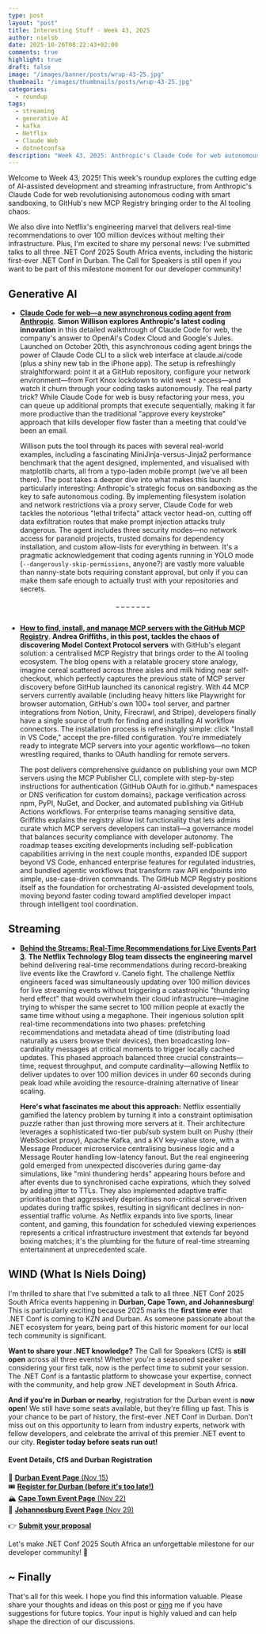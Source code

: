 ```yaml
---
type: post
layout: "post"
title: Interesting Stuff - Week 43, 2025
author: nielsb
date: 2025-10-26T08:22:43+02:00
comments: true
highlight: true
draft: false
image: "/images/banner/posts/wrup-43-25.jpg"
thumbnail: "/images/thumbnails/posts/wrup-43-25.jpg"
categories:
  - roundup
tags:
  - streaming
  - generative AI
  - kafka
  - Netflix
  - Claude Web
  - dotnetconfsa
description: "Week 43, 2025: Anthropic's Claude Code for web autonomous coding agent, GitHub MCP Registry revolutionizes AI tool discovery, Netflix's real-time recommendation engine at scale, plus .NET Conf 2025 comes to Durban for the first time. CfS still open!"
---
```


Welcome to Week 43, 2025! This week's roundup explores the cutting edge of AI-assisted development and streaming infrastructure, from Anthropic's Claude Code for web revolutionising autonomous coding with smart sandboxing, to GitHub's new MCP Registry bringing order to the AI tooling chaos. 

We also dive into Netflix's engineering marvel that delivers real-time recommendations to over 100 million devices without melting their infrastructure. Plus, I'm excited to share my personal news: I've submitted talks to all three .NET Conf 2025 South Africa events, including the historic first-ever .NET Conf in Durban. The Call for Speakers is still open if you want to be part of this milestone moment for our developer community!

<!--more-->

## Generative AI

* [**Claude Code for web—a new asynchronous coding agent from Anthropic**][1]. **Simon Willison explores Anthropic's latest coding innovation** in this detailed walkthrough of Claude Code for web, the company's answer to OpenAI's Codex Cloud and Google's Jules. Launched on October 20th, this asynchronous coding agent brings the power of Claude Code CLI to a slick web interface at claude.ai/code (plus a shiny new tab in the iPhone app). The setup is refreshingly straightforward: point it at a GitHub repository, configure your network environment—from Fort Knox lockdown to wild west `*` access—and watch it churn through your coding tasks autonomously. The real party trick? While Claude Code for web is busy refactoring your mess, you can queue up additional prompts that execute sequentially, making it far more productive than the traditional "approve every keystroke" approach that kills developer flow faster than a meeting that could've been an email.

  Willison puts the tool through its paces with several real-world examples, including a fascinating MiniJinja-versus-Jinja2 performance benchmark that the agent designed, implemented, and visualised with matplotlib charts, all from a typo-laden mobile prompt (we've all been there). The post takes a deeper dive into what makes this launch particularly interesting: Anthropic's strategic focus on sandboxing as the key to safe autonomous coding. By implementing filesystem isolation and network restrictions via a proxy server, Claude Code for web tackles the notorious "lethal trifecta" attack vector head-on, cutting off data exfiltration routes that make prompt injection attacks truly dangerous. The agent includes three security modes—no network access for paranoid projects, trusted domains for dependency installation, and custom allow-lists for everything in between. It's a pragmatic acknowledgement that coding agents running in YOLO mode (`--dangerously-skip-permissions`, anyone?) are vastly more valuable than nanny-state bots requiring constant approval, but only if you can make them safe enough to actually trust with your repositories and secrets.

<div align="center">_ _ _ _ _ _ _</div></br>

* [**How to find, install, and manage MCP servers with the GitHub MCP Registry**][3]. **Andrea Griffiths, in this post, tackles the chaos of discovering Model Context Protocol servers** with GitHub's elegant solution: a centralised MCP Registry that brings order to the AI tooling ecosystem. The blog opens with a relatable grocery store analogy, imagine cereal scattered across three aisles and milk hiding near self-checkout, which perfectly captures the previous state of MCP server discovery before GitHub launched its canonical registry. With 44 MCP servers currently available (including heavy hitters like Playwright for browser automation, GitHub's own 100+ tool server, and partner integrations from Notion, Unity, Firecrawl, and Stripe), developers finally have a single source of truth for finding and installing AI workflow connectors. The installation process is refreshingly simple: click "Install in VS Code," accept the pre-filled configuration. You're immediately ready to integrate MCP servers into your agentic workflows—no token wrestling required, thanks to OAuth handling for remote servers.

  The post delivers comprehensive guidance on publishing your own MCP servers using the MCP Publisher CLI, complete with step-by-step instructions for authentication (GitHub OAuth for io.github.* namespaces or DNS verification for custom domains), package verification across npm, PyPI, NuGet, and Docker, and automated publishing via GitHub Actions workflows. For enterprise teams managing sensitive data, Griffiths explains the registry allow list functionality that lets admins curate which MCP servers developers can install—a governance model that balances security compliance with developer autonomy. The roadmap teases exciting developments including self-publication capabilities arriving in the next couple months, expanded IDE support beyond VS Code, enhanced enterprise features for regulated industries, and bundled agentic workflows that transform raw API endpoints into simple, use-case-driven commands. The GitHub MCP Registry positions itself as the foundation for orchestrating AI-assisted development tools, moving beyond faster coding toward amplified developer impact through intelligent tool coordination.

## Streaming

* [**Behind the Streams: Real-Time Recommendations for Live Events Part 3**][2]. **The Netflix Technology Blog team dissects the engineering marvel** behind delivering real-time recommendations during record-breaking live events like the Crawford v. Canelo fight. The challenge Netflix engineers faced was simultaneously updating over 100 million devices for live streaming events without triggering a catastrophic "thundering herd effect" that would overwhelm their cloud infrastructure—imagine trying to whisper the same secret to 100 million people at exactly the same time without using a megaphone. Their ingenious solution split real-time recommendations into two phases: prefetching recommendations and metadata ahead of time (distributing load naturally as users browse their devices), then broadcasting low-cardinality messages at critical moments to trigger locally cached updates. This phased approach balanced three crucial constraints—time, request throughput, and compute cardinality—allowing Netflix to deliver updates to over 100 million devices in under 60 seconds during peak load while avoiding the resource-draining alternative of linear scaling.

  **Here's what fascinates me about this approach:** Netflix essentially gamified the latency problem by turning it into a constraint optimisation puzzle rather than just throwing more servers at it. Their architecture leverages a sophisticated two-tier pub/sub system built on Pushy (their WebSocket proxy), Apache Kafka, and a KV key-value store, with a Message Producer microservice centralising business logic and a Message Router handling low-latency fanout. But the real engineering gold emerged from unexpected discoveries during game-day simulations, like "mini thundering herds" appearing hours before and after events due to synchronised cache expirations, which they solved by adding jitter to TTLs. They also implemented adaptive traffic prioritisation that aggressively deprioritises non-critical server-driven updates during traffic spikes, resulting in significant declines in non-essential traffic volume. As Netflix expands into live sports, linear content, and gaming, this foundation for scheduled viewing experiences represents a critical infrastructure investment that extends far beyond boxing matches; it's the plumbing for the future of real-time streaming entertainment at unprecedented scale.

## WIND (What Is Niels Doing)

I'm thrilled to share that I've submitted a talk to all three .NET Conf 2025 South Africa events happening in **Durban, Cape Town, and Johannesburg**! This is particularly exciting because 2025 marks the **first time ever** that .NET Conf is coming to KZN and Durban. As someone passionate about the .NET ecosystem for years, being part of this historic moment for our local tech community is significant.

**Want to share your .NET knowledge?** The Call for Speakers (CfS) is **still open** across all three events! Whether you're a seasoned speaker or considering your first talk, now is the perfect time to submit your session. The .NET Conf is a fantastic platform to showcase your expertise, connect with the community, and help grow .NET development in South Africa.

**And if you're in Durban or nearby**, registration for the Durban event is **now open**! We still have some seats available, but they're filling up fast. This is your chance to be part of history, the first-ever .NET Conf in Durban. Don't miss out on this opportunity to learn from industry experts, network with fellow developers, and celebrate the arrival of this premier .NET event to our city. **Register today before seats run out!**

#### Event Details, CfS and Durban Registration

🌊 [**Durban Event Page** (Nov 15)][11] <br>
🎟️ [**Register for Durban (before it's too late!)**][14] <br>
🏔️ [**Cape Town Event Page** (Nov 22)][12] <br>
🌆 [**Johannesburg Event Page** (Nov 29)][12] <br>

👉 [**Submit your proposal**][10]

Let's make .NET Conf 2025 South Africa an unforgettable milestone for our developer community! 🚀

## ~ Finally

That's all for this week. I hope you find this information valuable. Please share your thoughts and ideas on this post or [ping][ma] me if you have suggestions for future topics. Your input is highly valued and can help shape the direction of our discussions.

[ma]: mailto:niels.it.berglund@gmail.com
[mp]: https://blog.acolyer.org
[iq]: https://www.infoq.com/
[ew]: http://sqlonice.com/
[re]: http://blog.revolutionanalytics.com
[sqsk]: https://www.sqlskills.com
[mdaveyblog]: https://mdavey.wordpress.com/
[charlblog]: https://charlla.com/

[jovpop]: https://twitter.com/JovanPop_MSFT
[bobw]: https://twitter.com/bobwardms
[revod]: https://twitter.com/revodavid
[lonny]: https://twitter.com/sqL_handLe
[ewtw]: https://twitter.com/sqlOnIce
[buckw]: https://twitter.com/BuckWoodyMSFT
[mattw]: https://twitter.com/matthewwarren
[murba]: https://twitter.com/muratdemirbas
[daveda]: https://twitter.com/davidthecoder
[adcol]: https://twitter.com/adriancolyer
[jesrod]: https://twitter.com/jrdothoughts
[tomaz]: https://twitter.com/tomaz_tsql
[dataart]: https://twitter.com/dataartisans
[luis]: https://twitter.com/luis_de_sousa
[benstop]: https://twitter.com/benstopford
[conflu]: https://twitter.com/confluentinc
[tylert]: https://twitter.com/tyler_treat
[andrewng]: https://twitter.com/AndrewYNg
[lawr]: https://twitter.com/bytezn
[jue]: https://twitter.com/b0rk
[yan]: https://twitter.com/theburningmonk
[danny]: https://twitter.com/g9yuayon
[rmoff]: https://www.linkedin.com/in/robinmoffatt/
[ryansw]: https://twitter.com/ryanswanstrom
[pabloc]: https://twitter.com/pabloc_ds
[mklep]: https://twitter.com/martinkl
[mdavey]: https://twitter.com/matt_davey
[jboner]: https://twitter.com/jboner
[joeduff]: https://twitter.com/funcOfJoe
[charl]: https://twitter.com/charllamprecht
[dbricks]: https://twitter.com/databricks
[adsit]: https://twitter.com/SitnikAdam
[vicky]: https://twitter.com/vickyharp
[dscentral]: https://twitter.com/DataScienceCtrl
[natemc]: https://twitter.com/natemcmaster
[ads]: https://twitter.com/azuredatastudio
[travw]: https://twitter.com/radtravis
[emilk]: https://twitter.com/IsTheArchitect
[netflx]: https://netflixtechblog.com/
[hubert]: https://www.linkedin.com/in/hkdulay/
[jserra]: https://www.linkedin.com/in/jamesserra/
[lemi]: https://www.linkedin.com/in/lemimasalu/
[michael]: https://www.linkedin.com/in/michaeladrianjohnson/

[1]: https://simonwillison.net/2025/Oct/20/claude-code-for-web/
[2]: https://netflixtechblog.com/behind-the-streams-real-time-recommendations-for-live-events-e027cb313f8f
[3]: https://github.blog/ai-and-ml/generative-ai/how-to-find-install-and-manage-mcp-servers-with-the-github-mcp-registry/
[10]: https://sessionize.com/net-conf-south-africa-2025
[11]: https://aimldatadurban.org/events/2025/dotnet-conf/
[12]: https://cptmsdug.dev/dotnet-conf-2025.html
[13]: https://www.richfield.ac.za/campus/umhlanga/#
[14]: https://www.quicket.co.za/events/341296-net-conf-2025-community-edition-south-africa-durban/?ref=link-campaign&lc=blog

